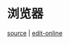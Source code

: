 # 浏览器

[source](https://github.com/haibazhang/lib/blob/master/src/web/browser/README.md) \| [edit-online](https://github.com/haibazhang/lib/edit/master/src/web/browser/README.md)

